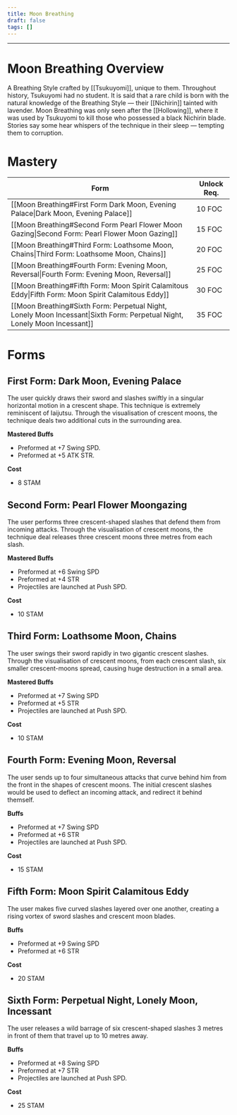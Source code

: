 ```yaml
---
title: Moon Breathing
draft: false
tags: []
---
```


---
# Moon Breathing Overview
A Breathing Style crafted by [[Tsukuyomi]], unique to them. Throughout history, Tsukuyomi had no student. It is said that a rare child is born with the natural knowledge of the Breathing Style — their [[Nichirin]] tainted with lavender. Moon Breathing was only seen after the [[Hollowing]], where it was used by Tsukuyomi to kill those who possessed a black Nichirin blade. Stories say some hear whispers of the technique in their sleep — tempting them to corruption.

# Mastery

| Form                                                                                                                      | Unlock Req. |
| ------------------------------------------------------------------------------------------------------------------------- | ----------- |
| [[Moon Breathing#First Form Dark Moon, Evening Palace\|Dark Moon, Evening Palace]]                                        | 10 FOC      |
| [[Moon Breathing#Second Form Pearl Flower Moon Gazing\|Second Form: Pearl Flower Moon Gazing]]                            | 15 FOC      |
| [[Moon Breathing#Third Form: Loathsome Moon, Chains\|Third Form: Loathsome Moon, Chains]]                                 | 20 FOC      |
| [[Moon Breathing#Fourth Form: Evening Moon, Reversal\|Fourth Form: Evening Moon, Reversal]]                               | 25 FOC      |
| [[Moon Breathing#Fifth Form: Moon Spirit Calamitous Eddy\|Fifth Form: Moon Spirit Calamitous Eddy]]                       | 30 FOC      |
| [[Moon Breathing#Sixth Form: Perpetual Night, Lonely Moon Incessant\|Sixth Form: Perpetual Night, Lonely Moon Incessant]] | 35 FOC      |
# Forms

## First Form: Dark Moon, Evening Palace
The user quickly draws their sword and slashes swiftly in a singular horizontal motion in a crescent shape. This technique is extremely reminiscent of Iaijutsu. Through the visualisation of crescent moons, the technique deals two additional cuts in the surrounding area.

**Mastered Buffs**
- Preformed at +7 Swing SPD.
- Preformed at +5 ATK STR.

**Cost**
- 8 STAM
## Second Form: Pearl Flower Moongazing
The user performs three crescent-shaped slashes that defend them from incoming attacks. Through the visualisation of crescent moons, the technique deal releases three crescent moons three metres from each slash.

**Mastered Buffs**
- Preformed at +6 Swing SPD
- Preformed at +4 STR
- Projectiles are launched at Push SPD.

**Cost**
- 10 STAM
## Third Form: **Loathsome Moon, Chains**
The user swings their sword rapidly in two gigantic crescent slashes. Through the visualisation of crescent moons, from each crescent slash, six smaller crescent-moons spread, causing huge destruction in a small area.

**Mastered Buffs**
- Preformed at +7 Swing SPD
- Preformed at +5 STR
- Projectiles are launched at Push SPD.

**Cost**
- 10 STAM
## Fourth Form: **Evening Moon, Reversal**
The user sends up to four simultaneous attacks that curve behind him from the front in the shapes of crescent moons. The initial crescent slashes would be used to deflect an incoming attack, and redirect it behind themself.

**Buffs**
- Preformed at +7 Swing SPD
- Preformed at +6 STR
- Projectiles are launched at Push SPD.

**Cost**
- 15 STAM
## Fifth Form: **Moon Spirit Calamitous Eddy**
The user makes five curved slashes layered over one another, creating a rising vortex of sword slashes and crescent moon blades.

**Buffs**
- Preformed at +9 Swing SPD
- Preformed at +6 STR

**Cost**
- 20 STAM
## Sixth Form: **Perpetual Night, Lonely Moon, Incessant**
The user releases a wild barrage of six crescent-shaped slashes 3 metres in front of them that travel up to 10 metres away. 

**Buffs**
- Preformed at +8 Swing SPD
- Preformed at +7 STR
- Projectiles are launched at Push SPD.

**Cost**
- 25 STAM